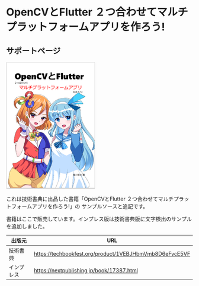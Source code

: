 # OpenCVとFlutter ２つ合わせてマルチプラットフォームアプリを作ろう!
## サポートページ

<img src="pic/hyo1.png" width=240/>

これは技術書典に出品した書籍「OpenCVとFlutter ２つ合わせてマルチプラットフォームアプリを作ろう!」の
サンプルソースと追記です。

書籍はここで販売しています。インプレス版は技術書典版に文字検出のサンプルを追加しました。

|出版元|URL|
|--|--|
|技術書典|https://techbookfest.org/product/1VEBJHbmVmb8D6eFvcE5VF|
|インプレス|https://nextpublishing.jp/book/17387.html|

